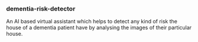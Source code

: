 ### dementia-risk-detector

An AI based virtual assistant which helps to detect any kind of risk the house of a dementia patient have by analysing the images of their particular house.
